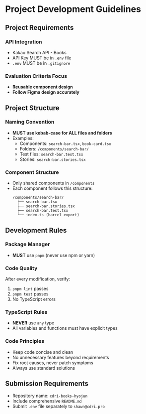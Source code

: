 # Project Development Guidelines

## Project Requirements

### API Integration
- Kakao Search API - Books
- API Key MUST be in `.env` file
- `.env` MUST be in `.gitignore`

### Evaluation Criteria Focus
- **Reusable component design**
- **Follow Figma design accurately**

## Project Structure

### Naming Convention
- **MUST use kebab-case for ALL files and folders**
- Examples:
  - Components: `search-bar.tsx`, `book-card.tsx`
  - Folders: `/components/search-bar/`
  - Test files: `search-bar.test.tsx`
  - Stories: `search-bar.stories.tsx`

### Component Structure
- Only shared components in `/components`
- Each component follows this structure:
  ```
  /components/search-bar/
    ├── search-bar.tsx
    ├── search-bar.stories.tsx
    ├── search-bar.test.tsx
    └── index.ts (barrel export)
  ```

## Development Rules

### Package Manager
- **MUST** use `pnpm` (never use npm or yarn)

### Code Quality
After every modification, verify:
1. `pnpm lint` passes
2. `pnpm test` passes
3. No TypeScript errors

### TypeScript Rules
- **NEVER** use `any` type
- All variables and functions must have explicit types

### Code Principles
- Keep code concise and clean
- No unnecessary features beyond requirements
- Fix root causes, never patch symptoms
- Always use standard solutions

## Submission Requirements
- Repository name: `cdri-books-hyojun`
- Include comprehensive `README.md`
- Submit `.env` file separately to `shawn@cdri.pro`